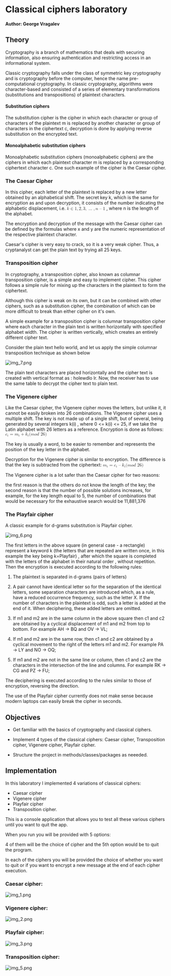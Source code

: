 # Classical ciphers laboratory

#### Author: George Vragalev

## Theory
Cryptography is a branch of mathematics that deals with securing information, also ensuring authentication and restricting access in an informational system.

Classic cryptography falls under the class of symmetric key cryptography and is cryptography 
before the computer, hence the name pre-computational cryptography. In classic cryptography, 
algorithms were character-based and consisted of a series of elementary transformations 
(substitutions and transpositions) of plaintext characters.

#### Substitution ciphers
The substitution cipher is the cipher in which each character or group of characters of the plaintext m is replaced by another character or group of characters in the ciphertext c, decryption is done by applying reverse substitution on the encrypted text.

#### Monoalphabetic substitution ciphers
Monoalphabetic substitution ciphers (monoalphabetic ciphers) are the ciphers in which each plaintext character m is replaced by a corresponding ciphertext character c. One such example of the cipher is the Caesar cipher.

### The Caesar Cipher
In this cipher, each letter of the plaintext is replaced by a new letter obtained by an alphabetical shift. 
The secret key k, which is the same for encryption as and upon decryption, it consists of the number indicating the alphabetic displacement,
i.e. <math xmlns="http://www.w3.org/1998/Math/MathML">
<mi>k</mi>
<mo>&#x2208;</mo>
<mrow data-mjx-texclass="ORD">
<mn>1</mn>
<mo>,</mo>
<mn>2</mn>
<mo>,</mo>
<mn>3</mn>
<mo>,</mo>
<mo>&#x2026;</mo>
<mo>,</mo>
<mi>n</mi>
<mrow data-mjx-texclass="ORD">
<mo>&#x2013;</mo>
</mrow>
<mn>1</mn>
</mrow>
</math> , where n is the length of the alphabet. 

The encryption and decryption of the message with the Caesar cipher can be defined by the formulas 
where x and y are the numeric representation of the respective plaintext character.

Caesar's cipher is very easy to crack, so it is a very weak cipher. 
Thus, a cryptanalyst can get the plain text by trying all 25 keys.

### Transposition cipher
In cryptography, a transposition cipher, also known as columnar transposition cipher, 
is a simple and easy to implement cipher. 
This cipher follows a simple rule for mixing up the characters in the plaintext to form the ciphertext.

Although this cipher is weak on its own, but it can be combined with other ciphers, 
such as a substitution cipher,
the combination of which can be more difficult to break than either cipher on it's own.

A simple example for a transposition cipher is columnar transposition cipher where each character
in the plain text is written horizontally with specified alphabet width.
The cipher is written vertically, which creates an entirely different cipher text.

Consider the plain text hello world, and let us apply the simple columnar transposition 
technique as shown below

![img_7.png](img_7.png)

The plain text characters are placed horizontally and the cipher text is created with vertical format as : holewdlo lr.
Now, the receiver has to use the same table to decrypt the cipher text to plain text.


### The Vigenere cipher
Like the Caesar cipher, the Vigenere cipher moves the letters, but unlike it, it cannot be easily
broken into 26 combinations. 
The Vigenere cipher uses a multiple shift. 
The key is not made up of a single shift, but of several, being generated by several integers k(i) ,
where 0 <= k(i) <= 25,
if we take the Latin alphabet with 26 letters as a reference.
Encryption is done as follows:
<math xmlns="http://www.w3.org/1998/Math/MathML">
<msub>
<mi>c</mi>
<mi>i</mi>
</msub>
<mo>=</mo>
<msub>
<mi>m</mi>
<mi>i</mi>
</msub>
<mo>+</mo>
<msub>
<mi>k</mi>
<mi>i</mi>
</msub>
<mo stretchy="false">(</mo>
<mi>m</mi>
<mi>o</mi>
<mi>d</mi>
<mtext>&#xA0;</mtext>
<mn>26</mn>
<mo stretchy="false">)</mo>
</math>

The key is usually a word, to be easier to remember and  represents the position of the key 
letter in the alphabet.

Decryption for the Vigenere cipher is similar to encryption. 
The difference is that the key is subtracted from the ciphertext:
<math xmlns="http://www.w3.org/1998/Math/MathML">
<msub>
<mi>m</mi>
<mi>i</mi>
</msub>
<mo>=</mo>
<msub>
<mi>c</mi>
<mi>i</mi>
</msub>
<mrow data-mjx-texclass="ORD">
<mo>&#x2013;</mo>
</mrow>
<msub>
<mi>k</mi>
<mi>i</mi>
</msub>
<mo stretchy="false">(</mo>
<mi>m</mi>
<mi>o</mi>
<mi>d</mi>
<mtext>&#xA0;</mtext>
<mn>26</mn>
<mo stretchy="false">)</mo>
</math>

The Vigenere cipher is a lot safer than the Caesar cipher for two reasons:

the first reason is that the others do not know the length of the key;
the second reason is that the number of possible solutions increases, for example, for the key length equal to 5, the number of combinations that would be necessary for the exhaustive search would be 11,881,376

### The Playfair cipher
A classic example for d-grams substitution is Playfair cipher.

![img_6.png](img_6.png)

The first letters in the above square (in general case - a rectangle) represent a keyword k
(the letters that are repeated are written once, in this example the key being k=Playfair)
, after which the square is completed with the letters of the alphabet in their natural order , 
without repetition. Then the encryption is executed according to the following rules:

1. The plaintext is separated in d-grams (pairs of letters)

2. A pair cannot have identical letter so for the separation of the identical letters, some separation characters are introduced which, as a rule, have a reduced occurrence frequency, such as the letter X. If the number of characters in the plaintext is odd, such a letter is added at the end of it. When deciphering, these added letters are omitted.

3. If m1 and m2 are in the same column in the above square then c1 and c2 are obtained by a cyclical displacement of m1 and m2 from top to bottom. For example AH → BQ and OV → VL;

4. If m1 and m2 are in the same row, then c1 and c2 are obtained by a cyclical movement to the right of the letters m1 and m2. For example PA → LY and NO → OQ;

5. If m1 and m2 are not in the same line or column, then c1 and c2 are the characters in the intersection of the line and columns. For example RK → CG and PZ → FU;

The deciphering is executed according to the rules similar to those of encryption, reversing the direction.

The use of the Playfair cipher currently does not make sense because modern laptops can easily break the cipher in seconds.



## Objectives

* Get familiar with the basics of cryptography and classical ciphers.

* Implement 4 types of the classical ciphers:
Caesar cipher,
Transposition cipher,
Vigenere cipher,
Playfair cipher.
* Structure the project in methods/classes/packages as neeeded.


## Implementation

In this laboratory I implemented 4 variations of classical ciphers:

* Caesar cipher
* Vigenere cipher
* Playfair cipher
* Transposition cipher.

This is a console application that allows you to test all these various ciphers until you want to 
quit the app. 

When you run you will be provided with 5 options:

4 of them will be the choice of cipher and the 5th option would be to quit the program.

In each of the ciphers you will be provided the choice of whether you want to quit or if you want to
encrypt a new message at the end of each cipher execution.

### Caesar cipher:
![img_1.png](img_1.png)


### Vigenere cipher:
![img_2.png](img_2.png)


### Playfair cipher:
![img_3.png](img_3.png)


### Transposition cipher:
![img_5.png](img_5.png)